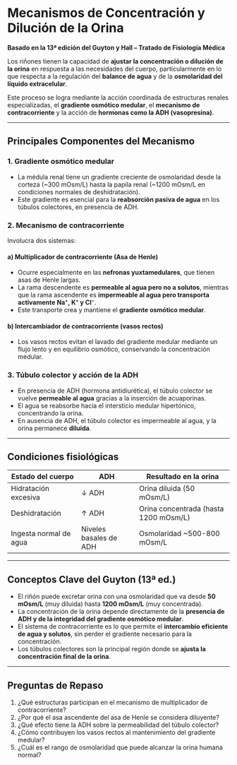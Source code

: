 # Mecanismos de Concentración y Dilución de la Orina
**Basado en la 13ª edición del Guyton y Hall – Tratado de Fisiología Médica**

Los riñones tienen la capacidad de **ajustar la concentración o dilución de la orina** en respuesta a las necesidades del cuerpo, particularmente en lo que respecta a la regulación del **balance de agua** y de la **osmolaridad del líquido extracelular**.

Este proceso se logra mediante la acción coordinada de estructuras renales especializadas, el **gradiente osmótico medular**, el **mecanismo de contracorriente** y la acción de **hormonas como la ADH (vasopresina)**.

---

## Principales Componentes del Mecanismo

### 1. **Gradiente osmótico medular**
- La médula renal tiene un gradiente creciente de osmolaridad desde la corteza (~300 mOsm/L) hasta la papila renal (~1200 mOsm/L en condiciones normales de deshidratación).
- Este gradiente es esencial para la **reabsorción pasiva de agua** en los túbulos colectores, en presencia de ADH.

### 2. **Mecanismo de contracorriente**
Involucra dos sistemas:

#### a) **Multiplicador de contracorriente (Asa de Henle)**
- Ocurre especialmente en las **nefronas yuxtamedulares**, que tienen asas de Henle largas.
- La rama descendente es **permeable al agua pero no a solutos**, mientras que la rama ascendente es **impermeable al agua pero transporta activamente Na⁺, K⁺ y Cl⁻**.
- Este transporte crea y mantiene el **gradiente osmótico medular**.

#### b) **Intercambiador de contracorriente (vasos rectos)**
- Los vasos rectos evitan el lavado del gradiente medular mediante un flujo lento y en equilibrio osmótico, conservando la concentración medular.

### 3. **Túbulo colector y acción de la ADH**
- En presencia de ADH (hormona antidiurética), el túbulo colector se vuelve **permeable al agua** gracias a la inserción de acuaporinas.
- El agua se reabsorbe hacia el intersticio medular hipertónico, concentrando la orina.
- En ausencia de ADH, el túbulo colector es impermeable al agua, y la orina permanece **diluida**.

---

## Condiciones fisiológicas

| Estado del cuerpo             | ADH                         | Resultado en la orina        |
|------------------------------|-----------------------------|------------------------------|
| Hidratación excesiva         | ↓ ADH                       | Orina diluida (50 mOsm/L)    |
| Deshidratación               | ↑ ADH                       | Orina concentrada (hasta 1200 mOsm/L) |
| Ingesta normal de agua       | Niveles basales de ADH      | Osmolaridad ~500-800 mOsm/L  |

---

## Conceptos Clave del Guyton (13ª ed.)

- El riñón puede excretar orina con una osmolaridad que va desde **50 mOsm/L** (muy diluida) hasta **1200 mOsm/L** (muy concentrada).
- La concentración de la orina depende directamente de la **presencia de ADH y de la integridad del gradiente osmótico medular**.
- El sistema de contracorriente es lo que permite el **intercambio eficiente de agua y solutos**, sin perder el gradiente necesario para la concentración.
- Los túbulos colectores son la principal región donde se **ajusta la concentración final de la orina**.

---

## Preguntas de Repaso

1. ¿Qué estructuras participan en el mecanismo de multiplicador de contracorriente?
2. ¿Por qué el asa ascendente del asa de Henle se considera diluyente?
3. ¿Qué efecto tiene la ADH sobre la permeabilidad del túbulo colector?
4. ¿Cómo contribuyen los vasos rectos al mantenimiento del gradiente medular?
5. ¿Cuál es el rango de osmolaridad que puede alcanzar la orina humana normal?

